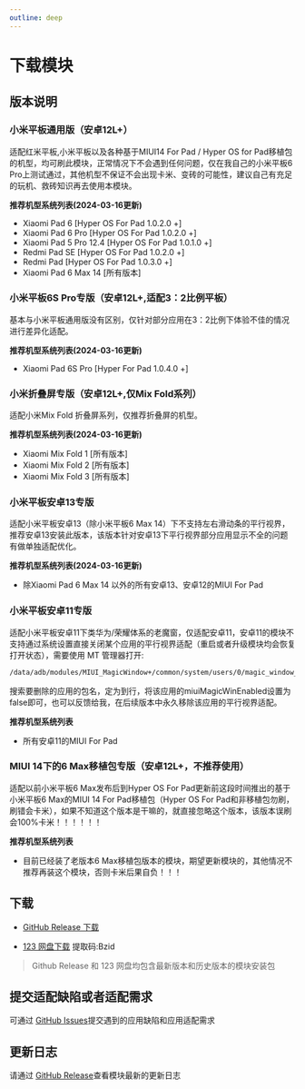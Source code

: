```yaml
---
outline: deep
---
```


# 下载模块

## 版本说明

### 小米平板通用版（安卓12L+）

适配红米平板,小米平板以及各种基于MIUI14 For Pad / Hyper OS for Pad移植包的机型，均可刷此模块，正常情况下不会遇到任何问题，仅在我自己的小米平板6 Pro上测试通过，其他机型不保证不会出现卡米、变砖的可能性，建议自己有充足的玩机、救砖知识再去使用本模块。

**推荐机型系统列表(2024-03-16更新)**

- Xiaomi Pad 6 [Hyper OS For Pad 1.0.2.0 +]
- Xiaomi Pad 6 Pro [Hyper OS For Pad 1.0.2.0 +]
- Xiaomi Pad 5 Pro 12.4 [Hyper OS For Pad 1.0.1.0 +]
- Redmi Pad SE [Hyper OS For Pad  1.0.2.0 +]
- Redmi Pad [Hyper OS For Pad  1.0.3.0 +]
- Xiaomi Pad 6 Max 14 [所有版本]


### 小米平板6S Pro专版（安卓12L+,适配3：2比例平板）

基本与小米平板通用版没有区别，仅针对部分应用在3：2比例下体验不佳的情况进行差异化适配。

**推荐机型系统列表(2024-03-16更新)**
- Xiaomi Pad 6S Pro [Hyper For Pad 1.0.4.0 +]

### 小米折叠屏专版（安卓12L+,仅Mix Fold系列）

适配小米Mix Fold 折叠屏系列，仅推荐折叠屏的机型。

**推荐机型系统列表(2024-03-16更新)**
- Xiaomi Mix Fold 1 [所有版本]
- Xiaomi Mix Fold 2 [所有版本]
- Xiaomi Mix Fold 3 [所有版本]

### 小米平板安卓13专版

适配小米平板安卓13（除小米平板6 Max 14）下不支持左右滑动条的平行视界，推荐安卓13安装此版本，该版本针对安卓13下平行视界部分应用显示不全的问题有做单独适配优化。

**推荐机型系统列表(2024-03-16更新)**
- 除Xiaomi Pad 6 Max 14 以外的所有安卓13、安卓12的MIUI For Pad

### 小米平板安卓11专版

适配小米平板安卓11下类华为/荣耀体系的老魔窗，仅适配安卓11，安卓11的模块不支持通过系统设置直接关闭某个应用的平行视界适配（重启或者升级模块均会恢复打开状态），需要使用 MT 管理器打开:
```bash
/data/adb/modules/MIUI_MagicWindow+/common/system/users/0/magic_window_setting_config.xml
```
​搜索要删除的应用的包名，定为到行，将该应用的miuiMagicWinEnabled设置为false即可，也可以反馈给我，在后续版本中永久移除该应用的平行视界适配。

**推荐机型系统列表**
- 所有安卓11的MIUI For Pad

### MIUI 14下的6 Max移植包专版（安卓12L+，不推荐使用）

适配以前小米平板6 Max发布后到Hyper OS For Pad更新前这段时间推出的基于小米平板6 Max的MIUI 14 For Pad移植包（Hyper OS For Pad和非移植包勿刷，刷错会卡米），如果不知道这个版本是干嘛的，就直接忽略这个版本，该版本误刷会100%卡米！！！！！！

**推荐机型系统列表**
- 目前已经装了老版本6 Max移植包版本的模块，期望更新模块的，其他情况不推荐再装这个模块，否则卡米后果自负！！！


## 下载

-   [GitHub Release 下载](https://github.com/sothx/mipad-magic-window/releases/)

-   [123 网盘下载](https://www.123pan.com/s/L70Xjv-vAkod.html) 提取码:Bzid

> Github Release 和 123 网盘均包含最新版本和历史版本的模块安装包

## 提交适配缺陷或者适配需求

可通过 [GitHub Issues](https://github.com/sothx/hyper-magic-window.github.io/issues)提交遇到的应用缺陷和应用适配需求

## 更新日志

请通过 [GitHub Release](https://github.com/sothx/mipad-magic-window/releases/)查看模块最新的更新日志

